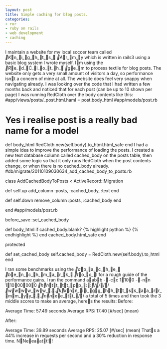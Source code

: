 ```yaml
---
layout: post
title: Simple caching for blog posts.
categories:
- ror
- ruby on rails
- web development
- caching
---
```

I maintain a website for my local soccer team called _K_n_i_g_h_t_s_ _A_r_m_y which is
written in rails3 using a basic blog system I wrote myself. Im using the
_R_e_d_C_l_o_t_h_ _g_e_m to process textile for blog posts.
The website only gets a very small amount of visitors a day, so performance
isnt a concern of mine at all. The website does feel very snappy when
navigating already. I was looking over the code that I had written a few months
back and noticed that for each post (can be up to 10 shown per page) I was
running RedCloth over the body contents like this:
#app/views/posts/_post.html.haml
= post.body_html
#app/models/post.rb
# Yes i realise post is a really bad name for a model
def body_html
  RedCloth.new(self.body).to_html.html_safe
end
I had a simple idea to improve the performance of loading the posts. I created
a new text database column called cached_body on the posts table, then added
some logic so that it only runs RedCloth when the post contents change, or when
there is no cached_body already.
#db/migrate/20110109030634_add_cached_body_to_posts.rb

class AddCachedBodyToPosts < ActiveRecord::Migration

def self.up
  add_column :posts, :cached_body, :text
end

def self.down
  remove_column :posts, :cached_body
end

end
#app/models/post.rb

before_save :set_cached_body

def body_html
  if cached_body.blank?
{% highlight python %}
{% endhighlight %}
  end
  cached_body.html_safe
end

protected

def set_cached_body
  self.cached_body = RedCloth.new(self.body).to_html
end

I ran some benchmarks using the _a_p_a_c_h_e_ _b_e_n_c_h_m_a_r_k_ _t_o_o_l for a rough guide of the
performance gains. I ran the command aabb --cc 1100 --nn 11000000 _hh_tt_tt_pp_::_//_//
_ww_ww_ww_.._kk_nn_ii_gg_hh_tt_ss_aa_rr_mm_yy_.._nn_ee_tt_// a total of 5 times and then took the 3 middle scores to
make an average, heres the results:
Before:

  Average Time: 57.49 seconds
  Average RPS:  17.40 [#/sec] (mean)

After:

 Average Time:  39.89 seconds
 Average RPS:   25.07 [#/sec] (mean)
Thats a 44% increase in requests per second and a 30% reduction in response
time. NNeeaatt!!
